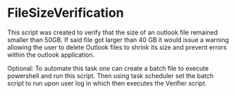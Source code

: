 # FileSizeVerification

This script was created to verify that the size of an outlook file remained smaller than 50GB. If said file got larger than 40 GB it would issue a warning allowing the user to delete Outlook files to shrink its size and prevent errors within the outlook application. 

Optional:
To automate this task one can create a batch file to execute powershell and run this script. Then using task scheduler set the batch script to run upon user log in which then executes the Verifier script. 
